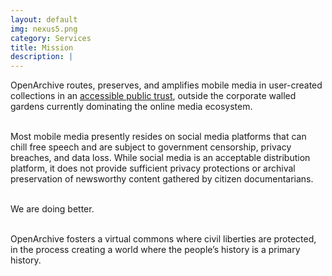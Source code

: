 ```yaml
---
layout: default
img: nexus5.png
category: Services
title: Mission
description: |
---
```

OpenArchive routes, preserves, and amplifies mobile media in user-created collections in an <a href="https://archive.org/">accessible public trust</a>, outside the corporate walled gardens currently dominating the online media ecosystem. 
<br>
<br>

Most mobile media presently resides on social media platforms that can chill free speech and are subject to government censorship, privacy breaches, and data loss. While social media is an acceptable distribution platform, it does not provide sufficient privacy protections or archival preservation of newsworthy content gathered by citizen documentarians.
<br>
<br>

<p>We are doing better.
</p>
<br>
OpenArchive fosters a virtual commons where civil liberties are protected, in the process creating a world where the people’s history is a primary history.


